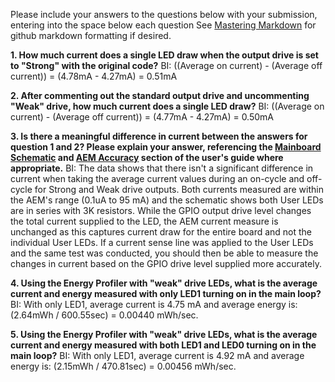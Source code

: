 Please include your answers to the questions below with your submission, entering into the space below each question
See [Mastering Markdown](https://guides.github.com/features/mastering-markdown/) for github markdown formatting if desired.

**1. How much current does a single LED draw when the output drive is set to "Strong" with the original code?**
BI: ((Average on current) - (Average off current)) = (4.78mA - 4.27mA) = 0.51mA

**2. After commenting out the standard output drive and uncommenting "Weak" drive, how much current does a single LED draw?**
BI: ((Average on current) - (Average off current)) = (4.77mA - 4.27mA) = 0.50mA

**3. Is there a meaningful difference in current between the answers for question 1 and 2? Please explain your answer, 
referencing the [Mainboard Schematic](https://www.silabs.com/documents/public/schematic-files/WSTK-Main-BRD4001A-A01-schematic.pdf) and [AEM Accuracy](https://www.silabs.com/documents/login/user-guides/ug279-brd4104a-user-guide.pdf) section of the user's guide where appropriate.**
BI: The data shows that there isn't a significant difference in current when taking the average current values during an on-cycle and off-cycle for Strong and Weak drive outputs. Both currents measured are within the AEM's range (0.1uA to 95 mA) and the schematic shows both User LEDs are in series with 3K resistors. While the GPIO output drive level changes the total current supplied to the LED, the AEM current measure is unchanged as this captures current draw for the entire board and not the individual User LEDs. If a current sense line was applied to the User LEDs and the same test was conducted, you should then be able to measure the changes in current based on the GPIO drive level supplied more accurately.

**4. Using the Energy Profiler with "weak" drive LEDs, what is the average current and energy measured with only LED1 turning on in the main loop?**
BI: With only LED1, average current is 4.75 mA and average energy is: (2.64mWh / 600.55sec) = 0.00440 mWh/sec.

**5. Using the Energy Profiler with "weak" drive LEDs, what is the average current and energy measured with both LED1 and LED0 turning on in the main loop?**
BI: With only LED1, average current is 4.92 mA and average energy is: (2.15mWh / 470.81sec) = 0.00456 mWh/sec.
